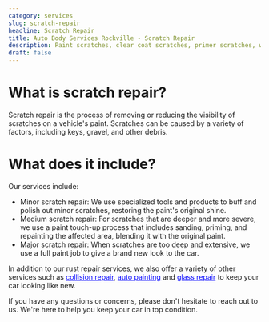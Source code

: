 ```yaml
---
category: services
slug: scratch-repair
headline: Scratch Repair
title: Auto Body Services Rockville - Scratch Repair
description: Paint scratches, clear coat scratches, primer scratches, we specialize in scratch repair.
draft: false
---
```


# What is scratch repair?

Scratch repair is the process of removing or reducing the visibility of scratches on a vehicle's paint. Scratches can be caused by a variety of factors, including keys, gravel, and other debris.

# What does it include?

Our services include:

- Minor scratch repair: We use specialized tools and products to buff and polish out minor scratches, restoring the paint's original shine.
- Medium scratch repair: For scratches that are deeper and more severe, we use a paint touch-up process that includes sanding, priming, and repainting the affected area, blending it with the original paint.
- Major scratch repair: When scratches are too deep and extensive, we use a full paint job to give a brand new look to the car.

In addition to our rust repair services, we also offer a variety of other services such as [collision repair](./collision-repair), [auto painting](./paint-repair) and [glass repair](./glass-repair-and-replacement) to keep your car looking like new.

If you have any questions or concerns, please don't hesitate to reach out to us. We're here to help you keep your car in top condition.

<style>
  a {
    color: blue;
  }
</style>
